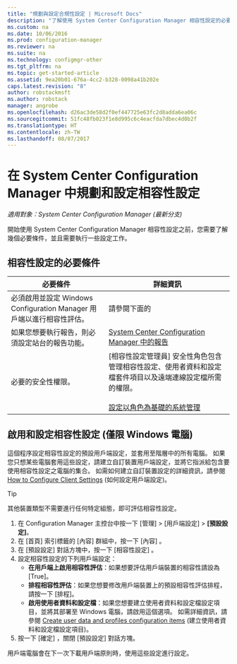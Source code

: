 ```yaml
---
title: "規劃與設定合規性設定 | Microsoft Docs"
description: "了解使用 System Center Configuration Manager 相容性設定的必要條件和設定工作。"
ms.custom: na
ms.date: 10/06/2016
ms.prod: configuration-manager
ms.reviewer: na
ms.suite: na
ms.technology: configmgr-other
ms.tgt_pltfrm: na
ms.topic: get-started-article
ms.assetid: 9ea20b01-676a-4cc2-b328-0098a41b202e
caps.latest.revision: "8"
author: robstackmsft
ms.author: robstack
manager: angrobe
ms.openlocfilehash: d26ac3de58d2f0ef447725e63fc2d8adda6ea06c
ms.sourcegitcommit: 51fc48fb023f1e8d995c6c4eacfda7dbec4d0b2f
ms.translationtype: HT
ms.contentlocale: zh-TW
ms.lasthandoff: 08/07/2017
---
```

# <a name="plan-for-and-configure-compliance-settings-in-system-center-configuration-manager"></a>在 System Center Configuration Manager 中規劃和設定相容性設定

*適用對象：System Center Configuration Manager (最新分支)*

開始使用 System Center Configuration Manager 相容性設定之前，您需要了解幾個必要條件，並且需要執行一些設定工作。  

## <a name="prerequisites-for-compliance-settings"></a>相容性設定的必要條件  

|必要條件|詳細資訊|  
|------------------|----------------------|  
|必須啟用並設定 Windows Configuration Manager 用戶端以進行相容性評估。|請參閱下面的|  
|如果您想要執行報告，則必須設定站台的報告功能。|[System Center Configuration Manager 中的報告](../../core/servers/manage/reporting.md)|  
|必要的安全性權限。|[相容性設定管理員] 安全性角色包含管理相容性設定、使用者資料和設定檔套件項目以及遠端連線設定檔所需的權限。<br /><br /> [設定以角色為基礎的系統管理](../../core/servers/deploy/configure/configure-role-based-administration.md)|  

##  <a name="enable-and-configure-compliance-settings-for-windows-pcs-only"></a>啟用和設定相容性設定 (僅限 Windows 電腦)  

這個程序設定相容性設定的預設用戶端設定，並套用至階層中的所有電腦。 如果您只想某些電腦套用這些設定，請建立自訂裝置用戶端設定，並將它指派給包含要使用相容性設定之電腦的集合。 如需如何建立自訂裝置設定的詳細資訊，請參閱 [How to Configure Client Settings](../../core/clients/deploy/configure-client-settings.md) (如何設定用戶端設定)。  

> [!TIP]  
>  其他裝置類型不需要進行任何特定組態，即可評估相容性設定。  

1.  在 Configuration Manager 主控台中按一下 [管理] > [用戶端設定] > **[預設設定]**。  
2.  在 [首頁]  索引標籤的 [內容]  群組中，按一下 [內容] 。  
3.  在 [預設設定]  對話方塊中，按一下 [相容性設定] 。  
4.  設定相容性設定的下列用戶端設定：
    - **在用戶端上啟用相容性評估**：如果想要評估用戶端裝置的相容性請設為 [True]。
    - **排程相容性評估**：如果您想要修改用戶端裝置上的預設相容性評估排程，請按一下 [排程]。
    - **啟用使用者資料和設定檔**：如果您想要建立使用者資料和設定檔設定項目，並將其部署至 Windows 電腦，請啟用這個選項。 如需詳細資訊，請參閱 [Create user data and profiles configuration items](/sccm/compliance/deploy-use/create-remote-connection-profiles) (建立使用者資料和設定檔設定項目)。
5. 按一下 [確定]  ，關閉 [預設設定]  對話方塊。  

用戶端電腦會在下一次下載用戶端原則時，使用這些設定進行設定。  
